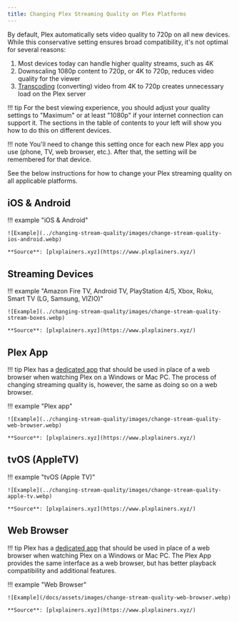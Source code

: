 ```yaml
---
title: Changing Plex Streaming Quality on Plex Platforms
---
```


By default, Plex automatically sets video quality to 720p on all new devices. While this conservative setting ensures broad compatibility, it's not optimal for several reasons:

1. Most devices today can handle higher quality streams, such as 4K
2. Downscaling 1080p content to 720p, or 4K to 720p, reduces video quality for the viewer
3. [Transcoding](../faq) (converting) video from 4K to 720p creates unnecessary load on the Plex server

!!! tip
    For the best viewing experience, you should adjust your quality settings to "Maximum" or at least "1080p" if your internet connection can support it. The sections in the table of contents to your left will show you how to do this on different devices.

!!! note
    You'll need to change this setting once for each new Plex app you use (phone, TV, web browser, etc.). After that, the setting will be remembered for that device.

See the below instructions for how to change your Plex streaming quality on all applicable platforms.

## iOS & Android

!!! example "iOS & Android"

    ![Example](../changing-stream-quality/images/change-stream-quality-ios-android.webp)

    **Source**: [plxplainers.xyz](https://www.plxplainers.xyz/)

## Streaming Devices

!!! example "Amazon Fire TV, Android TV, PlayStation 4/5, Xbox, Roku, Smart TV (LG, Samsung, VIZIO)"

    ![Example](../changing-stream-quality/images/change-stream-quality-stream-boxes.webp)

    **Source**: [plxplainers.xyz](https://www.plxplainers.xyz/)

## Plex App

!!! tip
    Plex has a [dedicated app](https://www.plex.tv/en-au/media-server-downloads/?cat=plex+desktop&plat=windows#plex-app) that should be used in place of a web browser when watching Plex on a Windows or Mac PC. The process of changing streaming quality is, however, the same as doing so on a web browser.

!!! example "Plex app"

    ![Example](../changing-stream-quality/images/change-stream-quality-web-browser.webp)

    **Source**: [plxplainers.xyz](https://www.plxplainers.xyz/)

## tvOS (AppleTV)

!!! example "tvOS (Apple TV)"

    ![Example](../changing-stream-quality/images/change-stream-quality-apple-tv.webp)

    **Source**: [plxplainers.xyz](https://www.plxplainers.xyz/)

## Web Browser

!!! tip
    Plex has a [dedicated app](https://www.plex.tv/en-au/media-server-downloads/?cat=plex+desktop&plat=windows#plex-app) that should be used in place of a web browser when watching Plex on a Windows or Mac PC. The Plex App provides the same interface as a web browser, but has better playback compatibility and additional features.

!!! example "Web Browser"

    ![Example](/docs/assets/images/change-stream-quality-web-browser.webp)

    **Source**: [plxplainers.xyz](https://www.plxplainers.xyz/)
